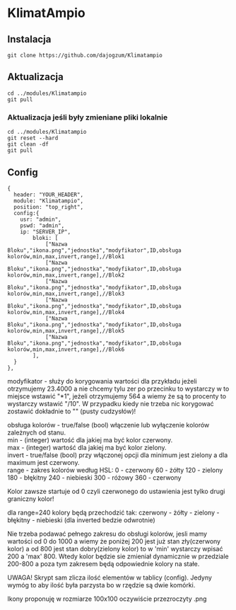 # KlimatAmpio

## Instalacja
```
git clone https://github.com/dajogzum/Klimatampio
```

## Aktualizacja
```
cd ../modules/Klimatampio
git pull
```
### Aktualizacja jeśli były zmieniane pliki lokalnie<br>
```
cd ../modules/Klimatampio
git reset --hard
git clean -df
git pull
```
## Config
```
{
  header: "YOUR_HEADER",
  module: "Klimatampio",
  position: "top_right",
  config:{
    usr: "admin",
    pswd: "admin",
    ip: "SERVER_IP",
		bloki: [
			["Nazwa Bloku","ikona.png","jednostka","modyfikator",ID,obsługa kolorów,min,max,invert,range],//Blok1
			["Nazwa Bloku","ikona.png","jednostka","modyfikator",ID,obsługa kolorów,min,max,invert,range],//Blok2
			["Nazwa Bloku","ikona.png","jednostka","modyfikator",ID,obsługa kolorów,min,max,invert,range],//Blok3
			["Nazwa Bloku","ikona.png","jednostka","modyfikator",ID,obsługa kolorów,min,max,invert,range],//Blok4
			["Nazwa Bloku","ikona.png","jednostka","modyfikator",ID,obsługa kolorów,min,max,invert,range],//Blok5
			["Nazwa Bloku","ikona.png","jednostka","modyfikator",ID,obsługa kolorów,min,max,invert,range],//Blok6
		],
  }
},
```
modyfikator - służy do korygowania wartości dla przykładu jeżeli otrzymujemy 23.4000 a nie chcemy tylu zer po przecinku to wystarczy w to miejsce wstawić "*1", jeżeli otrzymujemy 564 a wiemy że są to procenty to wystarczy wstawić "/10". W przypadku kiedy nie trzeba nic korygować zostawić dokładnie to "" (pusty cudzysłów)!

obsługa kolorów - true/false (bool) włączenie lub wyłączenie kolorów zależnych od stanu.<br>
min - (integer) wartość dla jakiej ma być kolor czerwony.<br>
max - (integer) wartość dla jakiej ma być kolor zielony.<br>
invert - true/false (bool) przy włączonej opcji dla minimum jest zielony a dla maximum jest czerwony.<br>
range - zakres kolorów według HSL:
0 - czerwony
60 - żółty
120 - zielony
180 - błękitny
240 - niebieski
300 - różowy
360 - czerwony

Kolor zawsze startuje od 0 czyli czerwonego do ustawienia jest tylko drugi graniczny kolor!

dla range=240
kolory będą przechodzić tak:
czerwony - żółty - zielony - błękitny - niebieski (dla inverted bedzie odwrotnie)

Nie trzeba podawać pełnego zakresu do obsługi kolorów, jesli mamy wartości od 0 do 1000 a wiemy że poniżej 200 jest już stan zły(czerwony kolor) a od 800 jest stan dobry(zielony kolor) to w 'min' wystarczy wpisać 200 a 'max' 800. Wtedy kolor będzie sie zmieniał dynamicznie w przedziale 200-800 a poza tym zakresem będą odpowiednie kolory na stałe.

UWAGA!
Skrypt sam zlicza ilość elementów w tablicy (config). Jedyny wymóg to aby ilość była parzysta bo w rzędzie są dwie komórki.

Ikony proponuję w rozmiarze 100x100 oczywiście przezroczyty .png
